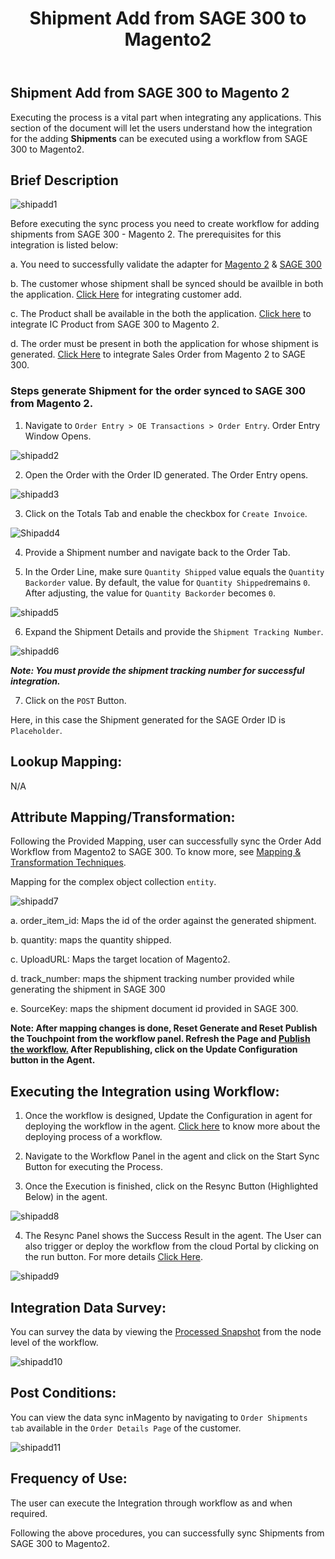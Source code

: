 ﻿---
title: "Shipment Add from SAGE 300 to Magento2"
toc: true
tag: developers
category: "Integration"
menus: 
    sagemagentointegration:
        title: "Shipment Add"
        icon: fa fa-wpexplorer
        identifier: sage300magentoshipment
---

## Shipment Add from SAGE 300 to Magento 2

Executing the process is a vital part when integrating any applications. This section of the document will let the users understand how the integration for the adding **Shipments** can be executed using a workflow from SAGE 300 to Magento2. 

## Brief Description

![shipadd1](\staticfiles\integration\Sage300-Magento\shipadd1.PNG)

Before executing the sync process you need to create workflow for adding shipments from SAGE 300 - Magento 2. The prerequisites for this integration is listed below:

a. You need to successfully validate the adapter for [Magento 2](/connectors/magento2/) & [SAGE 300](/connectors/sage300/)  

b. The customer whose shipment shall be synced should be availble in both the application. [Click Here](/integration/customer-add/) for integrating customer add.

c. The Product shall be available in the both the application. [Click here](/integration/ic-product-add/) to integrate IC Product from SAGE 300 to Magento 2.

d. The order must be present in both the application for whose shipment is generated. [Click Here](/integration/sales-order-add/) to integrate Sales Order from Magento 2 to SAGE 300.

### Steps generate Shipment for the order synced to SAGE 300 from Magento 2.

1. Navigate to `Order Entry > OE Transactions > Order Entry`. Order Entry Window Opens.

![shipadd2](\staticfiles\integration\Sage300-Magento\shipadd2.PNG)

2. Open the Order with the Order ID generated. The Order Entry opens.

![shipadd3](\staticfiles\integration\Sage300-Magento\shipadd3.PNG)

3. Click on the Totals Tab and enable the checkbox for `Create Invoice`.

![Shipadd4](\staticfiles\integration\Sage300-Magento\shipadd4.PNG)

4. Provide a Shipment number and navigate back to the Order Tab. 

5. In the Order Line, make sure `Quantity Shipped` value equals the `Quantity Backorder` value. By default, the value for `Quantity Shipped`remains `0`. After adjusting, the value for `Quantity Backorder` becomes `0`.


![shipadd5](\staticfiles\integration\Sage300-Magento\shipadd5.PNG)

6. Expand the Shipment Details and provide the `Shipment Tracking Number`.

![shipadd6](\staticfiles\integration\Sage300-Magento\shipadd6.PNG)

**_Note: You must provide the shipment tracking number for successful integration._**

7. Click on the `POST` Button. 

Here, in this case the Shipment generated for the SAGE Order ID is `Placeholder`.

## Lookup Mapping: 

N/A

## Attribute Mapping/Transformation:

Following the Provided Mapping, user can successfully sync the Order Add Workflow from Magento2 to SAGE 300. To know more, see [Mapping & Transformation Techniques](/transformation/steps-to-cutomize-prebuilt-mapping/).

Mapping for the complex object collection `entity`.

![shipadd7](\staticfiles\integration\Sage300-Magento\shipadd7.PNG)

a. order_item_id: Maps the id of the order against the generated shipment.

b. quantity: maps the quantity shipped.

c. UploadURL: Maps the target location of Magento2.

d. track_number: maps the shipment tracking number provided while generating the shipment in SAGE 300

e. SourceKey: maps the shipment document id provided in SAGE 300.

**Note: After mapping changes is done, Reset Generate and Reset Publish the Touchpoint from the workflow panel. Refresh the Page and [Publish the workflow.](/workflow/deploying-and-executing/#publishing-a-workflow) After Republishing, click on the Update Configuration button in the Agent.**

## Executing the Integration using Workflow:

1.	Once the workflow is designed, Update the Configuration in agent for deploying the workflow in the agent. [Click here](/workflow/deploying-and-executing/) to know more about the deploying process of a workflow.

2.	Navigate to the Workflow Panel in the agent and click on the Start Sync Button for executing the Process.

3.	Once the Execution is finished, click on the Resync Button (Highlighted Below) in the agent.

![shipadd8](\staticfiles\integration\Sage300-Magento\shipadd8.PNG)

4. The Resync Panel shows the Success Result in the agent. The User can also trigger or deploy the workflow from the cloud Portal by clicking on the run button. For more details [Click Here](/workflow/deploying-and-executing/#executing-the-workflow).

![shipadd9](\staticfiles\integration\Sage300-Magento\shipadd9.PNG)

## Integration Data Survey:

You can survey the data by viewing the [Processed Snapshot](/workflow/list-of-snapshot/)  from the node level of the workflow.

![shipadd10](\staticfiles\integration\Sage300-Magento\shipadd10.PNG)

## Post Conditions:
You can view the data sync inMagento by navigating to `Order Shipments tab` available in the `Order Details Page` of the customer.

![shipadd11](\staticfiles\integration\Sage300-Magento\shipadd11.PNG)

## Frequency of Use:

The user can execute the Integration through workflow as and when required. 

Following the above procedures, you can successfully sync Shipments from SAGE 300 to Magento2.